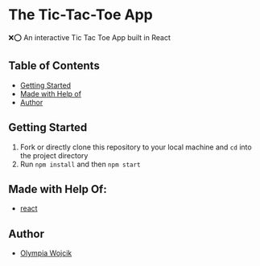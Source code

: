# The Tic-Tac-Toe App

❌⭕️ An interactive Tic Tac Toe App built in React


## Table of Contents

- [Getting Started](#getting-started)
- [Made with Help of](#made-with-help-of)
- [Author](#author)

## Getting Started

1. Fork or directly clone this repository to your local machine and `cd` into the project directory
3. Run `npm install` and then `npm start`


## Made with Help Of:
- [react](https://reactjs.org/)

## Author

- [Olympia Wojcik](https://github.com/olympiawoj)
